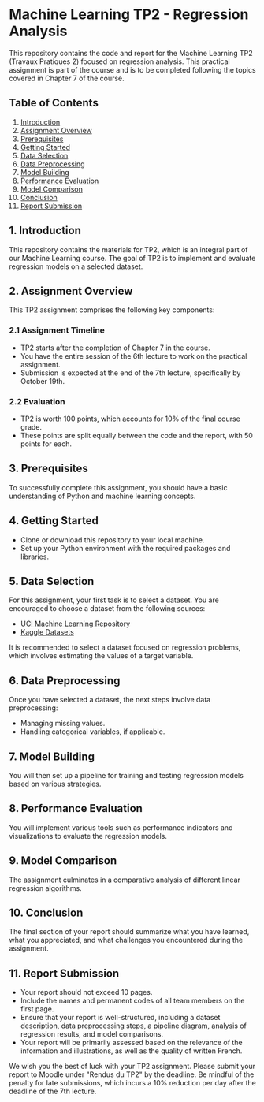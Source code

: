 # Machine Learning TP2 - Regression Analysis

This repository contains the code and report for the Machine Learning TP2 (Travaux Pratiques 2) focused on regression analysis. This practical assignment is part of the course and is to be completed following the topics covered in Chapter 7 of the course.

## Table of Contents

1. [Introduction](#introduction)
2. [Assignment Overview](#assignment-overview)
3. [Prerequisites](#prerequisites)
4. [Getting Started](#getting-started)
5. [Data Selection](#data-selection)
6. [Data Preprocessing](#data-preprocessing)
7. [Model Building](#model-building)
8. [Performance Evaluation](#performance-evaluation)
9. [Model Comparison](#model-comparison)
10. [Conclusion](#conclusion)
11. [Report Submission](#report-submission)

## 1. Introduction

This repository contains the materials for TP2, which is an integral part of our Machine Learning course. The goal of TP2 is to implement and evaluate regression models on a selected dataset.

## 2. Assignment Overview

This TP2 assignment comprises the following key components:

### 2.1 Assignment Timeline

- TP2 starts after the completion of Chapter 7 in the course.
- You have the entire session of the 6th lecture to work on the practical assignment.
- Submission is expected at the end of the 7th lecture, specifically by October 19th.

### 2.2 Evaluation

- TP2 is worth 100 points, which accounts for 10% of the final course grade.
- These points are split equally between the code and the report, with 50 points for each.

## 3. Prerequisites

To successfully complete this assignment, you should have a basic understanding of Python and machine learning concepts.

## 4. Getting Started

- Clone or download this repository to your local machine.
- Set up your Python environment with the required packages and libraries.

## 5. Data Selection

For this assignment, your first task is to select a dataset. You are encouraged to choose a dataset from the following sources:

- [UCI Machine Learning Repository](https://archive.ics.uci.edu/ml/datasets.php)
- [Kaggle Datasets](https://www.kaggle.com/datasets)

It is recommended to select a dataset focused on regression problems, which involves estimating the values of a target variable.

## 6. Data Preprocessing

Once you have selected a dataset, the next steps involve data preprocessing:

- Managing missing values.
- Handling categorical variables, if applicable.

## 7. Model Building

You will then set up a pipeline for training and testing regression models based on various strategies.

## 8. Performance Evaluation

You will implement various tools such as performance indicators and visualizations to evaluate the regression models.

## 9. Model Comparison

The assignment culminates in a comparative analysis of different linear regression algorithms.

## 10. Conclusion

The final section of your report should summarize what you have learned, what you appreciated, and what challenges you encountered during the assignment.

## 11. Report Submission

- Your report should not exceed 10 pages.
- Include the names and permanent codes of all team members on the first page.
- Ensure that your report is well-structured, including a dataset description, data preprocessing steps, a pipeline diagram, analysis of regression results, and model comparisons.
- Your report will be primarily assessed based on the relevance of the information and illustrations, as well as the quality of written French.

We wish you the best of luck with your TP2 assignment. Please submit your report to Moodle under "Rendus du TP2" by the deadline. Be mindful of the penalty for late submissions, which incurs a 10% reduction per day after the deadline of the 7th lecture.
